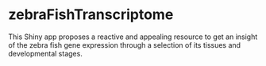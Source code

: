 # zebraFishTranscriptome

This Shiny app proposes a reactive and appealing resource to get an insight of the zebra fish gene expression through a selection of its tissues and developmental stages. 
